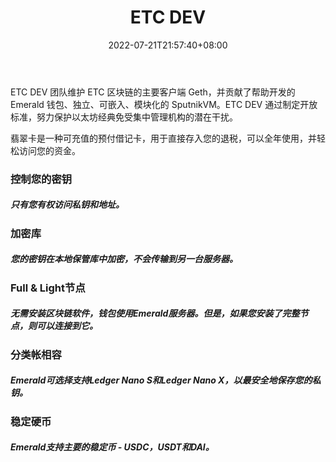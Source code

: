 ﻿---
weight: 
title: "ETC DEV"
description: "ETC DEV 团队维护 ETC 区块链的主要客户端 Geth，并贡献了帮助开发的 Emerald 钱包、独立、可嵌入、模块化的 SputnikVM"
date: 2022-07-21T21:57:40+08:00
lastmod: 2022-07-21T16:45:40+08:00
draft: false
authors: ["MineW"]
featuredImage: "etc-dev.jpg"
link: "https://emerald.cash/"
tags: ["研究机构","ETC DEV"]
categories: ["navigation"]
navigation: ["研究机构"]
lightgallery: true
toc: true
pinned: false
recommend: false
recommend1: false
---
ETC DEV 团队维护 ETC 区块链的主要客户端 Geth，并贡献了帮助开发的 Emerald 钱包、独立、可嵌入、模块化的 SputnikVM。ETC DEV 通过制定开放标准，努力保护以太坊经典免受集中管理机构的潜在干扰。

‎翡翠卡是‎‎一种可充值的预付借记卡，用于直接存入您的退税‎‎，可以全年使用，并轻松访问您的资金。‎

### 控制您的密钥

##### 只有您有权访问私钥和地址。

### 加密库

##### 您的密钥在本地保管库中加密，不会传输到另一台服务器。

### Full & Light节点

##### 无需安装区块链软件，钱包使用Emerald服务器。但是，如果您安装了完整节点，则可以连接到它。

### 分类帐相容

##### Emerald可选择支持Ledger Nano S和Ledger Nano X，以最安全地保存您的私钥。

### 稳定硬币

##### Emerald支持主要的稳定币 - USDC，USDT和DAI。